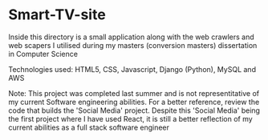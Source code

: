 # Smart-TV-site

Inside this directory is a small application along with the web crawlers and web scapers I utilised during my masters (conversion masters) dissertation in Computer Science

Technologies used: HTML5, CSS, Javascript, Django (Python), MySQL and AWS 

Note: This project was completed last summer and is not representitative of my current Software engineering abilities. For a better reference, review the code 
that builds the 'Social Media' project. Despite this 'Social Media' being the first project where I have used React, it is still a better reflection of my current abilities as a full stack software engineer
